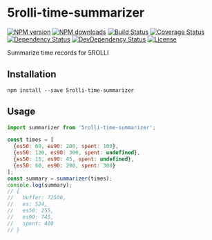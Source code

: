 # 5rolli-time-summarizer

[![NPM version][npm-image]][npm-url]
[![NPM downloads][npm-download-image]][npm-download-url]
[![Build Status][travis-image]][travis-url]
[![Coverage Status][codecov-image]][codecov-url]
[![Dependency Status][daviddm-image]][daviddm-url]
[![DevDependency Status][daviddm-dev-image]][daviddm-dev-url]
[![License][license-image]][license-url]

Summarize time records for 5ROLLI


## Installation

```
npm install --save 5rolli-time-summarizer
```


## Usage

```javascript
import summarizer from '5rolli-time-summarizer';

const times = [
  {es50: 60, es90: 200, spent: 100},
  {es50: 120, es90: 300, spent: undefined},
  {es50: 15, es90: 45, spent: undefined},
  {es50: 60, es90: 200, spent: 300}
];
const summary = summarizer(times);
console.log(summary);
// {
//   buffer: 72500,
//   es: 524,
//   es50: 255,
//   es90: 745,
//   spent: 400
// }
```

[npm-url]: https://www.npmjs.com/package/5rolli-time-summarizer
[npm-image]: https://img.shields.io/npm/v/5rolli-time-summarizer.svg?style=flat-square
[npm-download-url]: https://www.npmjs.com/package/5rolli-time-summarizer
[npm-download-image]: https://img.shields.io/npm/dt/5rolli-time-summarizer.svg?style=flat-square
[travis-url]: https://travis-ci.org/moqada/5rolli-time-summarizer
[travis-image]: https://img.shields.io/travis/moqada/5rolli-time-summarizer.svg?style=flat-square
[daviddm-url]: https://david-dm.org/moqada/5rolli-time-summarizer
[daviddm-image]: https://img.shields.io/david/moqada/5rolli-time-summarizer.svg?style=flat-square
[daviddm-dev-url]: https://david-dm.org/moqada/5rolli-time-summarizer#info=devDependencies
[daviddm-dev-image]: https://img.shields.io/david/dev/moqada/5rolli-time-summarizer.svg?style=flat-square
[codecov-url]: https://codecov.io/github/moqada/5rolli-time-summarizer
[codecov-image]: https://img.shields.io/codecov/c/github/moqada/5rolli-time-summarizer.svg?style=flat-square
[license-url]: http://opensource.org/licenses/MIT
[license-image]: https://img.shields.io/npm/l/5rolli-time-summarizer.svg?style=flat-square
